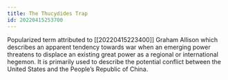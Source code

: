 ```yaml
---
title: The Thucydides Trap
id: 20220415253700
---
```


Popularized term attributed to [[20220415223400]] Graham Allison which describes an apparent tendency towards war when an emerging power threatens to displace an existing great power as a regional or international hegemon. It is primarily used to describe the potential conflict between the United States and the People’s Republic of China.

